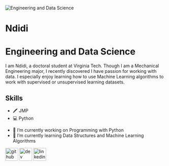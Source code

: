 ![Engineering and Data Science](https://lh3.googleusercontent.com/a-/AOh14GgdsKO25yNsu0RSzSm7w7TJmVNOYWRjNjTchp2b=s288-p-rw-no)

# Ndidi
# Engineering and Data Science
I am Ndidi, a doctoral student at Virginia Tech. Though I am a Mechanical Engineering major, I recently discovered I have passion for working with data. I especially enjoy learning how to use Machine Learning algorithms to work with supervised or unsupervised learning datasets.

## Skills
* 🖍️ JMP
* 💻 Python



- 🔭 I’m currently working on Programming with Python 
- 🌱 I’m currently learning Data Structures and Machine Learning Algorithms 



[<img src='https://cdn.jsdelivr.net/npm/simple-icons@3.0.1/icons/github.svg' alt='github' height='40'>](https://github.com/endidi20)  [<img src='https://cdn.jsdelivr.net/npm/simple-icons@3.0.1/icons/dev-dot-to.svg' alt='dev' height='40'>](https://dev.to/endidi20)  [<img src='https://cdn.jsdelivr.net/npm/simple-icons@3.0.1/icons/linkedin.svg' alt='linkedin' height='40'>](https://www.linkedin.com/in/https://www.linkedin.com/in/ndidieyegheleme/)  

